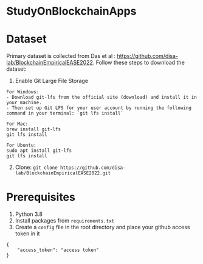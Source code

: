 # StudyOnBlockchainApps

# Dataset
Primary dataset is collected from Das et al : https://github.com/disa-lab/BlockchainEmpiricalEASE2022. Follow these steps to download the dataset:

1. Enable Git Large File Storage

```
For Windows:
- Download git-lfs from the official site (download) and install it in your machine.
- Then set up Git LFS for your user account by running the following command in your terminal: `git lfs install`

For Mac:
brew install git-lfs
git lfs install

For Ubuntu:
sudo apt install git-lfs
git lfs install
```
2. Clone: `git clone https://github.com/disa-lab/BlockchainEmpiricalEASE2022.git`

# Prerequisites
1. Python 3.8
2. Install packages from `requirements.txt`
3. Create a `config` file in the root directory and place your github access token in it
```
{
    "access_token": "access token"
}
```